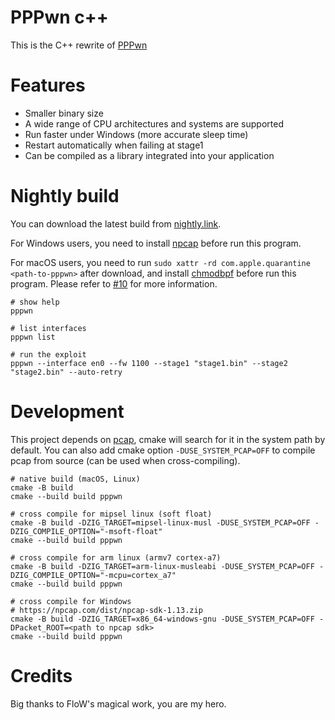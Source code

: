 # PPPwn c++

This is the C++ rewrite of [PPPwn](https://github.com/TheOfficialFloW/PPPwn)

# Features

- Smaller binary size
- A wide range of CPU architectures and systems are supported
- Run faster under Windows (more accurate sleep time)
- Restart automatically when failing at stage1
- Can be compiled as a library integrated into your application

# Nightly build

You can download the latest build from [nightly.link](https://nightly.link/xfangfang/PPPwn_cpp/workflows/ci.yaml/main?status=completed).

For Windows users, you need to install [npcap](https://npcap.com) before run this program.

For macOS users, you need to run `sudo xattr -rd com.apple.quarantine <path-to-pppwn>` after download, and install [chmodbpf](https://formulae.brew.sh/cask/wireshark-chmodbpf) before run this program.
Please refer to [#10](https://github.com/xfangfang/PPPwn_cpp/issues/10) for more information.

```shell
# show help
pppwn

# list interfaces
pppwn list

# run the exploit
pppwn --interface en0 --fw 1100 --stage1 "stage1.bin" --stage2 "stage2.bin" --auto-retry
```

# Development

This project depends on [pcap](https://github.com/the-tcpdump-group/libpcap), cmake will search for it in the system path by default.
You can also add cmake option `-DUSE_SYSTEM_PCAP=OFF` to compile pcap from source (can be used when cross-compiling).

```shell
# native build (macOS, Linux)
cmake -B build
cmake --build build pppwn

# cross compile for mipsel linux (soft float)
cmake -B build -DZIG_TARGET=mipsel-linux-musl -DUSE_SYSTEM_PCAP=OFF -DZIG_COMPILE_OPTION="-msoft-float"
cmake --build build pppwn

# cross compile for arm linux (armv7 cortex-a7)
cmake -B build -DZIG_TARGET=arm-linux-musleabi -DUSE_SYSTEM_PCAP=OFF -DZIG_COMPILE_OPTION="-mcpu=cortex_a7"
cmake --build build pppwn

# cross compile for Windows
# https://npcap.com/dist/npcap-sdk-1.13.zip
cmake -B build -DZIG_TARGET=x86_64-windows-gnu -DUSE_SYSTEM_PCAP=OFF -DPacket_ROOT=<path to npcap sdk>
cmake --build build pppwn
```

# Credits

Big thanks to FloW's magical work, you are my hero.


